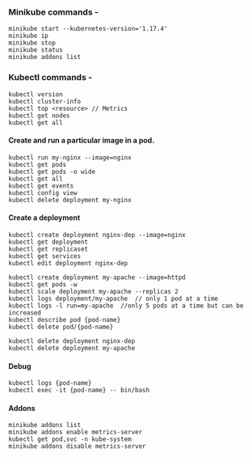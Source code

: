 ### Minikube commands -

    minikube start --kubernetes-version='1.17.4'  
    minikube ip  
    minikube stop  
    minikube status  
    minikube addons list   

### Kubectl commands -

    kubectl version  
    kubectl cluster-info  
    kubectl top <resource> // Metrics
    kubectl get nodes   
    kubectl get all  

#### Create and run a particular image in a pod.  

    kubectl run my-nginx --image=nginx  
    kubectl get pods  
    kubectl get pods -o wide  
    kubectl get all  
    kubectl get events
    kubectl config view  
    kubectl delete deployment my-nginx
       
#### Create a deployment   
    kubectl create deployment nginx-dep --image=nginx   
    kubectl get deployment   
    kubectl get replicaset   
    kubectl get services
    kubectl edit deployment nginx-dep   
    
    kubectl create deployment my-apache --image=httpd
    kubectl get pods -w
    kubectl scale deployment my-apache --replicas 2
    kubectl logs deployment/my-apache  // only 1 pod at a time
    kubectl logs -l run=my-apache  //only 5 pods at a time but can be increased
    kubectl describe pod {pod-name}
    kubectl delete pod/{pod-name}
    
    kubectl delete deployment nginx-dep
    kubectl delete deployment my-apache
    
#### Debug
    kubectl logs {pod-name}   
    kubectl exec -it {pod-name} -- bin/bash   

#### Addons   
    minikube addons list   
    minikube addons enable metrics-server   
    kubectl get pod,svc -n kube-system   
    minikube addons disable metrics-server  
    

